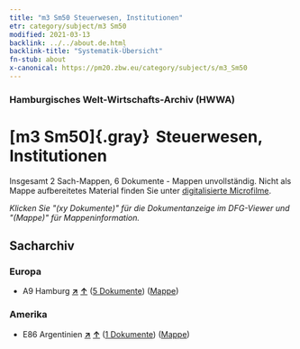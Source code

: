 ```yaml
---
title: "m3 Sm50 Steuerwesen, Institutionen"
etr: category/subject/m3 Sm50
modified: 2021-03-13
backlink: ../../about.de.html
backlink-title: "Systematik-Übersicht"
fn-stub: about
x-canonical: https://pm20.zbw.eu/category/subject/s/m3_Sm50
---
```


### Hamburgisches Welt-Wirtschafts-Archiv (HWWA)
# [m3 Sm50]{.gray}&#8201; Steuerwesen, Institutionen&#160; 




Insgesamt 2 Sach-Mappen, 6 Dokumente - Mappen unvollständig.
Nicht als Mappe aufbereitetes Material finden Sie unter [digitalisierte Microfilme](/film/h1_sh.de.html).

_Klicken Sie "(xy Dokumente)" für die Dokumentanzeige im DFG-Viewer und "(Mappe)" für Mappeninformation._

## Sacharchiv




### Europa

- A9 Hamburg [**&nearr;**](../../../geo/i/140905/about.de.html "Hamburg (alle Mappen)") [**&uarr;**](../../../geo/about.de.html#A9 "Ländersystematik") (<a href="https://pm20.zbw.eu/dfgview/sh/140905,187240" title="über: Hamburg : Steuerwesen, Institutionen" target="_blank">5 Dokumente</a>) ([Mappe](../../../../folder/sh/1409xx/140905/1872xx/187240/about.de.html))

### Amerika

- E86 Argentinien [**&nearr;**](../../../geo/i/141692/about.de.html "Argentinien (alle Mappen)") [**&uarr;**](../../../geo/about.de.html#E86 "Ländersystematik") (<a href="https://pm20.zbw.eu/dfgview/sh/141692,187240" title="über: Argentinien : Steuerwesen, Institutionen" target="_blank">1 Dokumente</a>) ([Mappe](../../../../folder/sh/1416xx/141692/1872xx/187240/about.de.html))


